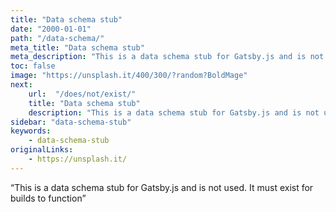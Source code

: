 ```yaml
---
title: "Data schema stub"
date: "2000-01-01"
path: "/data-schema/"
meta_title: "Data schema stub"
meta_description: "This is a data schema stub for Gatsby.js and is not used. It must exist for builds to function"
toc: false
image: "https://unsplash.it/400/300/?random?BoldMage"
next:
    url:  "/does/not/exist/"
    title: "Data schema stub"
    description: "This is a data schema stub for Gatsby.js and is not used. It must exist for builds to function"
sidebar: "data-schema-stub"
keywords:
    - data-schema-stub
originalLinks:
    - https://unsplash.it/
---
```


 “This is a data schema stub for Gatsby.js and is not used. It must exist for builds to function”